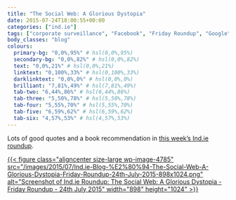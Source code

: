 ```yaml
---
title: "The Social Web: A Glorious Dystopia"
date: 2015-07-24T18:00:55+00:00
categories: ["ind.ie"]
tags: ["corporate surveillance", "Facebook", "Friday Roundup", "Google", "postcapitalism", "Reddit", "surveillance"]
body_classes: "blog"
colours:
  primary-bg: "0,0%,95%" # hsl(0,0%,95%)
  secondary-bg: "0,0%,82%" # hsl(0,0%,82%)
  text: "0,0%,21%" # hsl(0,0%,21%)
  linktext: "0,100%,33%" # hsl(0,100%,33%)
  darklinktext: "0,0%,0%" # hsl(0,0%,0%)
  brilliant: "7,81%,49%" # hsl(7,81%,49%)
  tab-two: "6,44%,86%" # hsl(6,44%,86%)
  tab-three: "5,50%,78%" # hsl(5,50%,78%)
  tab-four: "5,55%,70%" # hsl(5,55%,70%)
  tab-five: "6,59%,62%" # hsl(6,59%,62%)
  tab-six: "4,57%,53%" # hsl(4,57%,53%)
---
```


Lots of good quotes and a book recommendation in [this week’s Ind.ie roundup](https://ind.ie/blog/the-social-web-a-glorious-dystopia/).

[{{< figure class="aligncenter size-large wp-image-4785" src="/images/2015/07/Ind.ie-Blog-%E2%80%94-The-Social-Web-A-Glorious-Dystopia-Friday-Roundup-24th-July-2015-898x1024.png" alt="Screenshot of Ind.ie Roundup: The Social Web: A Glorious Dystopia - Friday Roundup - 24th July 2015" width="898" height="1024" >}}](https://ind.ie/blog/the-social-web-a-glorious-dystopia/)

